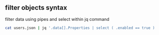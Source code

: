 ## filter objects syntax
filter data using pipes and select within jq command
```bash
cat users.json | jq '.data[].Properties | select ( .enabled == true ) | .name'
```
